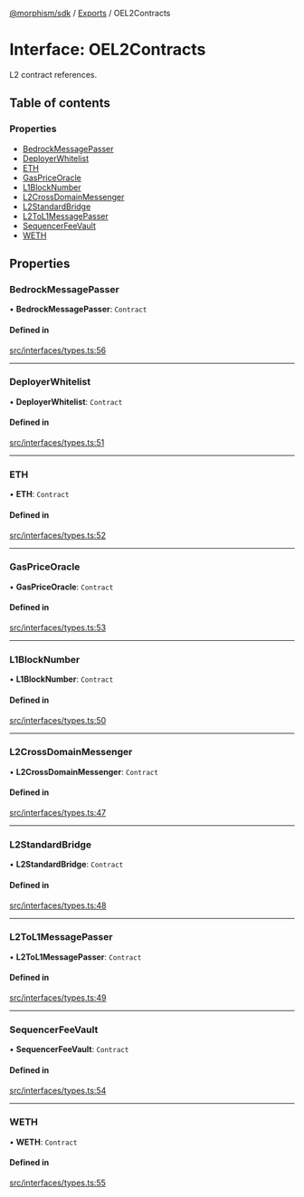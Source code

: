 [@morphism/sdk](../README) / [Exports](../modules) / OEL2Contracts

# Interface: OEL2Contracts

L2 contract references.

## Table of contents

### Properties

- [BedrockMessagePasser](OEL2Contracts#bedrockmessagepasser)
- [DeployerWhitelist](OEL2Contracts#deployerwhitelist)
- [ETH](OEL2Contracts#eth)
- [GasPriceOracle](OEL2Contracts#gaspriceoracle)
- [L1BlockNumber](OEL2Contracts#l1blocknumber)
- [L2CrossDomainMessenger](OEL2Contracts#l2crossdomainmessenger)
- [L2StandardBridge](OEL2Contracts#l2standardbridge)
- [L2ToL1MessagePasser](OEL2Contracts#l2tol1messagepasser)
- [SequencerFeeVault](OEL2Contracts#sequencerfeevault)
- [WETH](OEL2Contracts#weth)

## Properties

### BedrockMessagePasser

• **BedrockMessagePasser**: `Contract`

#### Defined in

[src/interfaces/types.ts:56](https://github.com/morphism-labs/sdk/blob/97c4394/src/interfaces/types.ts#L56)

___

### DeployerWhitelist

• **DeployerWhitelist**: `Contract`

#### Defined in

[src/interfaces/types.ts:51](https://github.com/morphism-labs/sdk/blob/97c4394/src/interfaces/types.ts#L51)

___

### ETH

• **ETH**: `Contract`

#### Defined in

[src/interfaces/types.ts:52](https://github.com/morphism-labs/sdk/blob/97c4394/src/interfaces/types.ts#L52)

___

### GasPriceOracle

• **GasPriceOracle**: `Contract`

#### Defined in

[src/interfaces/types.ts:53](https://github.com/morphism-labs/sdk/blob/97c4394/src/interfaces/types.ts#L53)

___

### L1BlockNumber

• **L1BlockNumber**: `Contract`

#### Defined in

[src/interfaces/types.ts:50](https://github.com/morphism-labs/sdk/blob/97c4394/src/interfaces/types.ts#L50)

___

### L2CrossDomainMessenger

• **L2CrossDomainMessenger**: `Contract`

#### Defined in

[src/interfaces/types.ts:47](https://github.com/morphism-labs/sdk/blob/97c4394/src/interfaces/types.ts#L47)

___

### L2StandardBridge

• **L2StandardBridge**: `Contract`

#### Defined in

[src/interfaces/types.ts:48](https://github.com/morphism-labs/sdk/blob/97c4394/src/interfaces/types.ts#L48)

___

### L2ToL1MessagePasser

• **L2ToL1MessagePasser**: `Contract`

#### Defined in

[src/interfaces/types.ts:49](https://github.com/morphism-labs/sdk/blob/97c4394/src/interfaces/types.ts#L49)

___

### SequencerFeeVault

• **SequencerFeeVault**: `Contract`

#### Defined in

[src/interfaces/types.ts:54](https://github.com/morphism-labs/sdk/blob/97c4394/src/interfaces/types.ts#L54)

___

### WETH

• **WETH**: `Contract`

#### Defined in

[src/interfaces/types.ts:55](https://github.com/morphism-labs/sdk/blob/97c4394/src/interfaces/types.ts#L55)
